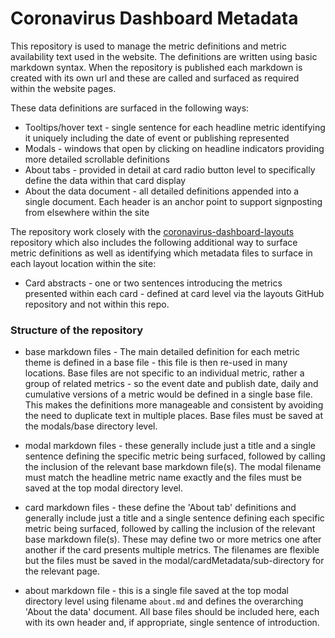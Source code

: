 # Coronavirus Dashboard Metadata

This repository is used to manage the metric definitions and metric availability text used in the website.  The definitions are written using basic markdown syntax.  When the repository is published each markdown is created with its own url and these are called and surfaced as required within the website pages.

These data definitions are surfaced in the following ways:

* Tooltips/hover text - single sentence for each headline metric identifying it uniquely including the
date of event or publishing represented
* Modals - windows that open by clicking on headline indicators providing more detailed scrollable definitions
* About tabs - provided in detail at card radio button level to specifically define the data within that card display
* About the data document - all detailed definitions appended into a single document.  Each header is an anchor
point to support signposting from elsewhere within the site


The repository work closely with the [coronavirus-dashboard-layouts](https://github.com/publichealthengland/coronavirus-dashboard-layouts) repository which also includes the following additional way to surface metric definitions as well as identifying which metadata
files to surface in each layout location within the site:

* Card abstracts - one or two sentences introducing the metrics presented within each card - defined at card level
via the layouts GitHub repository and not within this repo.




### Structure of the repository

* base markdown files - The main detailed definition for each metric theme is defined in a base file - this file is then re-used in many locations. Base files are not specific to an individual metric, rather a group of related metrics - so the event date and publish date, daily and cumulative versions of a metric would be defined in a single base file.  This makes the definitions more manageable and consistent by avoiding the need to duplicate text in multiple places.  Base files must be saved at the modals/base directory level.

* modal markdown files - these generally include just a title and a single sentence defining the specific metric being surfaced, followed by calling the inclusion of the relevant base markdown file(s).  The modal filename must match the headline metric name exactly and the files must be saved at the top modal directory level.

* card markdown files - these define the 'About tab' definitions and generally include just a title and a single sentence defining each specific metric being surfaced, followed by calling the inclusion of the relevant base markdown file(s).  These may define two or more metrics one after another if the card presents multiple metrics. The filenames are flexible but the files must be saved in the modal/cardMetadata/sub-directory for the relevant page.

* about markdown file - this is a single file saved at the top modal directory level using filename `about.md` and defines the overarching 'About the data' document.  All base files should be included here, each with its own header and, if appropriate, single sentence of introduction.
